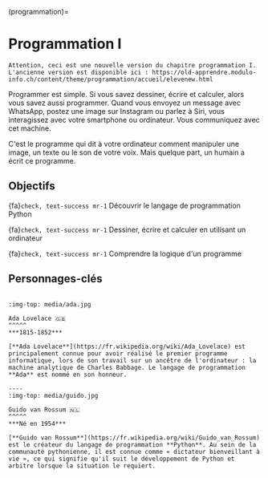 (programmation)=
# Programmation I

```{admonition} Ancienne version du chapitre
Attention, ceci est une nouvelle version du chapitre programmation I. L'ancienne version est disponible ici : https://old-apprendre.modulo-info.ch/content/theme/programmation/accueil/elevenew.html
```

Programmer est simple. Si vous savez dessiner, écrire et calculer, alors vous savez aussi programmer. 
Quand vous envoyez un message avec WhatsApp, postez une image sur Instagram ou parlez à Siri, vous interagissez avec votre smartphone ou ordinateur. Vous communiquez avec cet machine.

C'est le programme qui dit à votre ordinateur comment manipuler une image, un texte ou le son de votre voix. Mais quelque part, un humain a écrit ce programme.

## Objectifs

{fa}`check, text-success mr-1` Découvrir le langage de programmation Python

{fa}`check, text-success mr-1` Dessiner, écrire et calculer en utilisant un ordinateur

{fa}`check, text-success mr-1`  Comprendre la logique d'un programme

## Personnages-clés

````{panels}

:img-top: media/ada.jpg

Ada Lovelace 🇬🇧
^^^^^
***1815-1852***

[**Ada Lovelace**](https://fr.wikipedia.org/wiki/Ada_Lovelace) est principalement connue pour avoir réalisé le premier programme informatique, lors de son travail sur un ancêtre de l'ordinateur : la machine analytique de Charles Babbage. Le langage de programmation **Ada** est nommé en son honneur.

----
:img-top: media/guido.jpg

Guido van Rossum 🇳🇱
^^^^^
***Né en 1954***

[**Guido van Rossum**](https://fr.wikipedia.org/wiki/Guido_van_Rossum) est le créateur du langage de programmation **Python**. Au sein de la communauté pythonienne, il est connue comme « dictateur bienveillant à vie », ce qui signifie qu'il suit le développement de Python et arbitre lorsque la situation le requiert.
````
